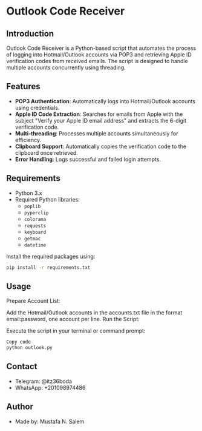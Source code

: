 # Outlook Code Receiver

## Introduction

Outlook Code Receiver is a Python-based script that automates the process of logging into Hotmail/Outlook accounts via POP3 and retrieving Apple ID verification codes from received emails. The script is designed to handle multiple accounts concurrently using threading.

## Features

- **POP3 Authentication**: Automatically logs into Hotmail/Outlook accounts using credentials.
- **Apple ID Code Extraction**: Searches for emails from Apple with the subject "Verify your Apple ID email address" and extracts the 6-digit verification code.
- **Multi-threading**: Processes multiple accounts simultaneously for efficiency.
- **Clipboard Support**: Automatically copies the verification code to the clipboard once retrieved.
- **Error Handling**: Logs successful and failed login attempts.

## Requirements

- Python 3.x
- Required Python libraries:
  - `poplib`
  - `pyperclip`
  - `colorama`
  - `requests`
  - `keyboard`
  - `getmac`
  - `datetime`

Install the required packages using:

```bash
pip install -r requirements.txt
```
## Usage
Prepare Account List:

Add the Hotmail/Outlook accounts in the accounts.txt file in the format email:password, one account per line.
Run the Script:

Execute the script in your terminal or command prompt:
```bash
Copy code
python outlook.py
```
## Contact
- Telegram: @itz36boda
- WhatsApp: +201098974486
## Author
- Made by: Mustafa N. Salem
